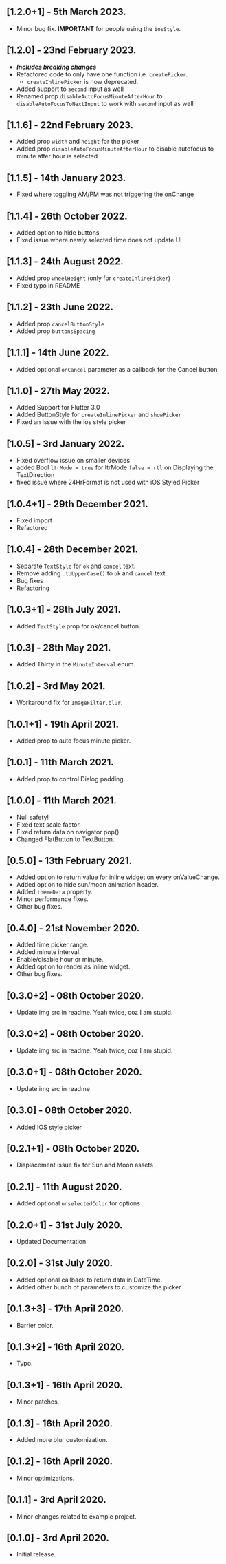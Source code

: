 ## [1.2.0+1] - 5th March 2023.

- Minor bug fix. **IMPORTANT** for people using the `iosStyle`.

## [1.2.0] - 23nd February 2023.

- _**Includes breaking changes**_
- Refactored code to only have one function i.e. `createPicker`.
  - `createInlinePicker` is now deprecated.
- Added support to `second` input as well
- Renamed prop `disableAutoFocusMinuteAfterHour` to `disableAutoFocusToNextInput` to work with `second` input as well

## [1.1.6] - 22nd February 2023.

- Added prop `width` and `height` for the picker
- Added prop `disableAutoFocusMinuteAfterHour` to disable autofocus to minute after hour is selected

## [1.1.5] - 14th January 2023.

- Fixed where toggling AM/PM was not triggering the onChange

## [1.1.4] - 26th October 2022.

- Added option to hide buttons
- Fixed issue where newly selected time does not update UI

## [1.1.3] - 24th August 2022.

- Added prop `wheelHeight` (only for `createInlinePicker`)
- Fixed typo in README

## [1.1.2] - 23th June 2022.

- Added prop `cancelButtonStyle`
- Added prop `buttonsSpacing`

## [1.1.1] - 14th June 2022.

- Added optional `onCancel` parameter as a callback for the Cancel button

## [1.1.0] - 27th May 2022.

- Added Support for Flutter 3.0
- Added ButtonStyle for `createInlinePicker` and `showPicker`
- Fixed an issue with the ios style picker

## [1.0.5] - 3rd January 2022.

- Fixed overflow issue on smaller devices
- added Bool `ltrMode = true` for ltrMode `false = rtl` on Displaying the TextDirection
- fixed issue where 24HrFormat is not used with iOS Styled Picker

## [1.0.4+1] - 29th December 2021.

- Fixed import
- Refactored

## [1.0.4] - 28th December 2021.

- Separate `TextStyle` for `ok` and `cancel` text.
- Remove adding `.toUpperCase()` to `ok` and `cancel` text.
- Bug fixes
- Refactoring

## [1.0.3+1] - 28th July 2021.

- Added `TextStyle` prop for ok/cancel button.

## [1.0.3] - 28th May 2021.

- Added Thirty in the `MinuteInterval` enum.

## [1.0.2] - 3rd May 2021.

- Workaround fix for `ImageFilter.blur`.

## [1.0.1+1] - 19th April 2021.

- Added prop to auto focus minute picker.

## [1.0.1] - 11th March 2021.

- Added prop to control Dialog padding.

## [1.0.0] - 11th March 2021.

- Null safety!
- Fixed text scale factor.
- Fixed return data on navigator pop()
- Changed FlatButton to TextButton.

## [0.5.0] - 13th February 2021.

- Added option to return value for inline widget on every onValueChange.
- Added option to hide sun/moon animation header.
- Added `themeData` property.
- Minor performance fixes.
- Other bug fixes.

## [0.4.0] - 21st November 2020.

- Added time picker range.
- Added minute interval.
- Enable/disable hour or minute.
- Added option to render as inline widget.
- Other bug fixes.

## [0.3.0+2] - 08th October 2020.

- Update img src in readme. Yeah twice, coz I am stupid.

## [0.3.0+2] - 08th October 2020.

- Update img src in readme. Yeah twice, coz I am stupid.

## [0.3.0+1] - 08th October 2020.

- Update img src in readme

## [0.3.0] - 08th October 2020.

- Added IOS style picker

## [0.2.1+1] - 08th October 2020.

- Displacement issue fix for Sun and Moon assets

## [0.2.1] - 11th August 2020.

- Added optional `unselectedColor` for options

## [0.2.0+1] - 31st July 2020.

- Updated Documentation

## [0.2.0] - 31st July 2020.

- Added optional callback to return data in DateTime.
- Added other bunch of parameters to customize the picker

## [0.1.3+3] - 17th April 2020.

- Barrier color.

## [0.1.3+2] - 16th April 2020.

- Typo.

## [0.1.3+1] - 16th April 2020.

- Minor patches.

## [0.1.3] - 16th April 2020.

- Added more blur customization.

## [0.1.2] - 16th April 2020.

- Minor optimizations.

## [0.1.1] - 3rd April 2020.

- Minor changes related to example project.

## [0.1.0] - 3rd April 2020.

- Initial release.
